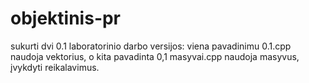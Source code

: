 # objektinis-pr
sukurti dvi 0.1 laboratorinio darbo versijos:
viena pavadinimu 0.1.cpp naudoja vektorius, o kita pavadinta 0,1 masyvai.cpp naudoja masyvus, įvykdyti reikalavimus.
